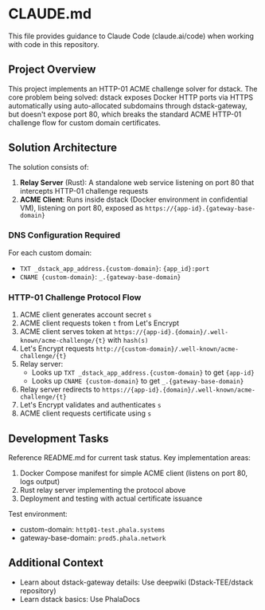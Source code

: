 # CLAUDE.md

This file provides guidance to Claude Code (claude.ai/code) when working with code in this repository.

## Project Overview

This project implements an HTTP-01 ACME challenge solver for dstack. The core problem being solved: dstack exposes Docker HTTP ports via HTTPS automatically using auto-allocated subdomains through dstack-gateway, but doesn't expose port 80, which breaks the standard ACME HTTP-01 challenge flow for custom domain certificates.

## Solution Architecture

The solution consists of:

1. **Relay Server** (Rust): A standalone web service listening on port 80 that intercepts HTTP-01 challenge requests
2. **ACME Client**: Runs inside dstack (Docker environment in confidential VM), listening on port 80, exposed as `https://{app-id}.{gateway-base-domain}`

### DNS Configuration Required

For each custom domain:
- `TXT _dstack_app_address.{custom-domain}`: `{app_id}:port`
- `CNAME {custom-domain}`: `_.{gateway-base-domain}`

### HTTP-01 Challenge Protocol Flow

1. ACME client generates account secret `s`
2. ACME client requests token `t` from Let's Encrypt
3. ACME client serves token at `https://{app-id}.{domain}/.well-known/acme-challenge/{t}` with `hash(s)`
4. Let's Encrypt requests `http://{custom-domain}/.well-known/acme-challenge/{t}`
5. Relay server:
   - Looks up `TXT _dstack_app_address.{custom-domain}` to get `{app-id}`
   - Looks up `CNAME {custom-domain}` to get `_.{gateway-base-domain}`
6. Relay server redirects to `https://{app-id}.{domain}/.well-known/acme-challenge/{t}`
7. Let's Encrypt validates and authenticates `s`
8. ACME client requests certificate using `s`

## Development Tasks

Reference README.md for current task status. Key implementation areas:

1. Docker Compose manifest for simple ACME client (listens on port 80, logs output)
2. Rust relay server implementing the protocol above
3. Deployment and testing with actual certificate issuance

Test environment:
- custom-domain: `http01-test.phala.systems`
- gateway-base-domain: `prod5.phala.network`

## Additional Context

- Learn about dstack-gateway details: Use deepwiki (Dstack-TEE/dstack repository)
- Learn dstack basics: Use PhalaDocs
